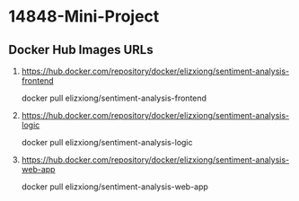 # 14848-Mini-Project


## Docker Hub Images URLs
1.	https://hub.docker.com/repository/docker/elizxiong/sentiment-analysis-frontend

    docker pull elizxiong/sentiment-analysis-frontend

2.	https://hub.docker.com/repository/docker/elizxiong/sentiment-analysis-logic

    docker pull elizxiong/sentiment-analysis-logic

3.	https://hub.docker.com/repository/docker/elizxiong/sentiment-analysis-web-app

    docker pull elizxiong/sentiment-analysis-web-app
      
